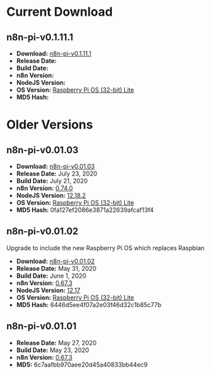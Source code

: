 # Current Download
## n8n-pi-v0.1.11.1
* **Download:** [n8n-pi-v0.1.11.1](http://stuff.tephlon.xyz/n8n-pi-v0.1.11.1.zip)
* **Release Date:** 
* **Build Date:** 
* **n8n Version:** [](https://github.com/n8n-io/n8n/releases/tag/n8n%40)
* **NodeJS Version:** [](https://nodejs.org/en/blog/release/v/)
* **OS Version:** [Raspberry Pi OS (32-bit) Lite](https://www.raspberrypi.org/downloads/raspbian/)
* **MD5 Hash:** 

# Older Versions
## n8n-pi-v0.01.03
* **Download:** [n8n-pi-v0.01.03](http://stuff.tephlon.xyz/n8n-pi-v0.01.03.zip)
* **Release Date:** July 23, 2020
* **Build Date:** July 21, 2020
* **n8n Version:** [0.74.0](https://github.com/n8n-io/n8n/releases/tag/n8n%400.74.0)
* **NodeJS Version:** [12.18.2](https://nodejs.org/en/blog/release/v12.18.2/)
* **OS Version:** [Raspberry Pi OS (32-bit) Lite](https://www.raspberrypi.org/downloads/raspbian/)
* **MD5 Hash:** 0fa127ef2086e3871a22639afcaf13f4

## n8n-pi-v0.01.02
Upgrade to include the new Raspberry Pi OS which replaces Raspbian
* **Download:** [n8n-pi-v0.01.02](http://stuff.tephlon.xyz/n8n-pi-v0.01.02.zip)
* **Release Date:** May 31, 2020
* **Build Date:** June 1, 2020
* **n8n Version:** [0.67.3](https://github.com/n8n-io/n8n/releases/tag/n8n%400.67.3)
* **NodeJS Version:** [12.17](https://nodejs.org/en/blog/release/v12.17.0/)
* **OS Version:** [Raspberry Pi OS (32-bit) Lite](https://www.raspberrypi.org/downloads/raspbian/)
* **MD5 Hash:** 6446d5ee4f07a2e03f46d32c1b85c77b

## n8n-pi-v0.01.01
* **Release Date:** May 27, 2020
* **Build Date:** May 23, 2020
* **n8n Version:** [0.67.3](https://github.com/n8n-io/n8n/releases/tag/n8n%400.67.3)
* **MD5:** 6c7aafbb970aee20d45a40833bb44ec9

